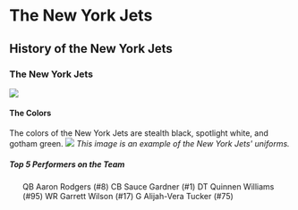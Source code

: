 # The New York Jets

## History of the New York Jets
<p></p>


### The New York Jets
<img src="https://static.clubs.nfl.com/image/private/t_editorial_landscape_12_desktop/jets/ogsbm75urovqnqre53l1">


#### The Colors
The colors of the New York Jets are stealth black, spotlight white, and gotham green.
<img src="https://upload.wikimedia.org/wikipedia/commons/thumb/9/93/NY_jets_uniforms19.png/600px-NY_jets_uniforms19.png">
<i>This image is an example of the New York Jets' uniforms.</i>

##### Top 5 Performers on the Team
<ul>
  <il>QB Aaron Rodgers (#8)</il>
  <il>CB Sauce Gardner (#1)</il>
  <il>DT Quinnen Williams (#95)</il>
  <il>WR Garrett Wilson (#17)</il>
  <il>G Alijah-Vera Tucker (#75)</il>
</ul>


